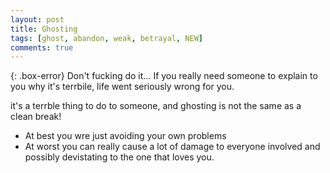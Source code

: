 ```yaml
---
layout: post
title: Ghosting
tags: [ghost, abandon, weak, betrayal, NEW]
comments: true
---
```

{: .box-error}
Don't fucking do it... If you really need someone to explain to you why it's terrbile, life went seriously wrong for you.
   
it's a terrble thing to do to someone, and ghosting is not the same as a clean break!
- At best you wre just avoiding your own problems
- At worst you can really cause a lot of damage to everyone involved and possibly devistating to the one that loves you.